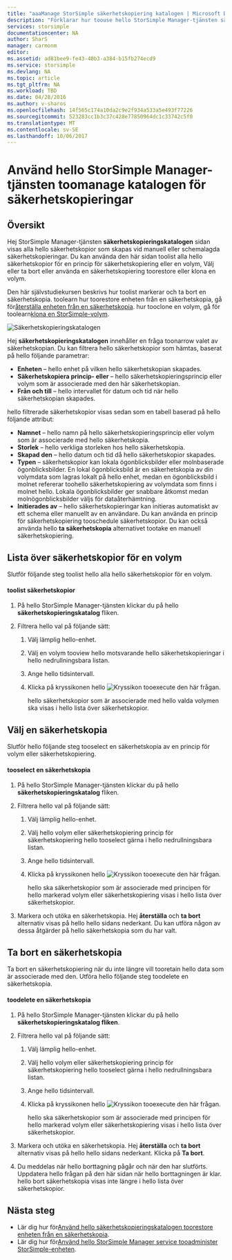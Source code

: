 ```yaml
---
title: "aaaManage StorSimple säkerhetskopiering katalogen | Microsoft Docs"
description: "Förklarar hur toouse hello StorSimple Manager-tjänsten säkerhetskopieringskatalogen sidan toolist markerar och tar bort säkerhetskopior för en volym."
services: storsimple
documentationcenter: NA
author: SharS
manager: carmonm
editor: 
ms.assetid: ad81bee9-fe43-40b3-a384-b15fb274ecd9
ms.service: storsimple
ms.devlang: NA
ms.topic: article
ms.tgt_pltfrm: NA
ms.workload: TBD
ms.date: 04/28/2016
ms.author: v-sharos
ms.openlocfilehash: 14f565c174a10da2c9e2f934a533a5e493f77226
ms.sourcegitcommit: 523283cc1b3c37c428e77850964dc1c33742c5f0
ms.translationtype: MT
ms.contentlocale: sv-SE
ms.lasthandoff: 10/06/2017
---
```

# <a name="use-hello-storsimple-manager-service-toomanage-your-backup-catalog"></a>Använd hello StorSimple Manager-tjänsten toomanage katalogen för säkerhetskopieringar
## <a name="overview"></a>Översikt
Hej StorSimple Manager-tjänsten **säkerhetskopieringskatalogen** sidan visas alla hello säkerhetskopior som skapas vid manuell eller schemalagda säkerhetskopieringar. Du kan använda den här sidan toolist alla hello säkerhetskopior för en princip för säkerhetskopiering eller en volym, Välj eller ta bort eller använda en säkerhetskopiering toorestore eller klona en volym.

Den här självstudiekursen beskrivs hur toolist markerar och ta bort en säkerhetskopia. toolearn hur toorestore enheten från en säkerhetskopia, gå för[återställa enheten från en säkerhetskopia](storsimple-restore-from-backup-set.md). hur tooclone en volym, gå för toolearn[klona en StorSimple-volym](storsimple-clone-volume.md).

![Säkerhetskopieringskatalogen](./media/storsimple-manage-backup-catalog/backupcatalog.png) 

Hej **säkerhetskopieringskatalogen** innehåller en fråga toonarrow valet av säkerhetskopian. Du kan filtrera hello säkerhetskopior som hämtas, baserat på hello följande parametrar:

* **Enheten** – hello enhet på vilken hello säkerhetskopian skapades.
* **Säkerhetskopiera princip- eller** – hello säkerhetskopieringsprincip eller volym som är associerade med den här säkerhetskopian.
* **Från och till** – hello intervallet för datum och tid när hello säkerhetskopian skapades.

hello filtrerade säkerhetskopior visas sedan som en tabell baserad på hello följande attribut:

* **Namnet** – hello namn på hello säkerhetskopieringsprincip eller volym som är associerade med hello säkerhetskopia.
* **Storlek** – hello verkliga storleken hos hello säkerhetskopia.
* **Skapad den** – hello datum och tid då hello säkerhetskopior skapades. 
* **Typen** – säkerhetskopior kan lokala ögonblicksbilder eller molnbaserade ögonblicksbilder. En lokal ögonblicksbild är en säkerhetskopia av din volymdata som lagras lokalt på hello enhet, medan en ögonblicksbild i molnet refererar toohello säkerhetskopiering av volymdata som finns i molnet hello. Lokala ögonblicksbilder ger snabbare åtkomst medan molnögonblicksbilder väljs för dataåterhämtning.
* **Initierades av** – hello säkerhetskopieringar kan initieras automatiskt av ett schema eller manuellt av en användare. Du kan använda en princip för säkerhetskopiering tooschedule säkerhetskopior. Du kan också använda hello **ta säkerhetskopia** alternativet tootake en manuell säkerhetskopiering.

## <a name="list-backup-sets-for-a-volume"></a>Lista över säkerhetskopior för en volym
Slutför följande steg toolist hello alla hello säkerhetskopior för en volym.

#### <a name="toolist-backup-sets"></a>toolist säkerhetskopior
1. På hello StorSimple Manager-tjänsten klickar du på hello **säkerhetskopieringskatalog** fliken.
2. Filtrera hello val på följande sätt:
   
   1. Välj lämplig hello-enhet.
   2. Välj en volym tooview hello motsvarande hello säkerhetskopieringar i hello nedrullningsbara listan.
   3. Ange hello tidsintervall.
   4. Klicka på kryssikonen hello ![Kryssikon](./media/storsimple-manage-backup-catalog/HCS_CheckIcon.png) tooexecute den här frågan.
      
      hello säkerhetskopior som är associerade med hello valda volymen ska visas i hello lista över säkerhetskopior.

## <a name="select-a-backup-set"></a>Välj en säkerhetskopia
Slutför hello följande steg tooselect en säkerhetskopia av en princip för volym eller säkerhetskopiering.

#### <a name="tooselect-a-backup-set"></a>tooselect en säkerhetskopia
1. På hello StorSimple Manager-tjänsten klickar du på hello **säkerhetskopieringskatalog** fliken.
2. Filtrera hello val på följande sätt:
   
   1. Välj lämplig hello-enhet.
   2. Välj hello volym eller säkerhetskopiering princip för säkerhetskopiering hello tooselect gärna i hello nedrullningsbara listan.
   3. Ange hello tidsintervall.
   4. Klicka på kryssikonen hello ![Kryssikon](./media/storsimple-manage-backup-catalog/HCS_CheckIcon.png) tooexecute den här frågan.
      
      hello ska säkerhetskopior som är associerade med principen för hello markerad volym eller säkerhetskopiering visas i hello lista över säkerhetskopior.
3. Markera och utöka en säkerhetskopia. Hej **återställa** och **ta bort** alternativ visas på hello hello sidans nederkant. Du kan utföra någon av dessa åtgärder på hello säkerhetskopia som du har valt.

## <a name="delete-a-backup-set"></a>Ta bort en säkerhetskopia
Ta bort en säkerhetskopiering när du inte längre vill tooretain hello data som är associerade med den. Utföra hello följande steg toodelete en säkerhetskopia.

#### <a name="toodelete-a-backup-set"></a>toodelete en säkerhetskopia
1. På hello StorSimple Manager-tjänsten klickar du på hello **säkerhetskopieringskatalog fliken**.
2. Filtrera hello val på följande sätt:
   
   1. Välj lämplig hello-enhet.
   2. Välj hello volym eller säkerhetskopiering princip för säkerhetskopiering hello tooselect gärna i hello nedrullningsbara listan.
   3. Ange hello tidsintervall.
   4. Klicka på kryssikonen hello ![Kryssikon](./media/storsimple-manage-backup-catalog/HCS_CheckIcon.png) tooexecute den här frågan.
      
      hello ska säkerhetskopior som är associerade med principen för hello markerad volym eller säkerhetskopiering visas i hello lista över säkerhetskopior.
3. Markera och utöka en säkerhetskopia. Hej **återställa** och **ta bort** alternativ visas på hello hello sidans nederkant. Klicka på **Ta bort**.
4. Du meddelas när hello borttagning pågår och när den har slutförts. Uppdatera hello frågan på den här sidan när hello borttagningen är klar. hello bort säkerhetskopia visas inte längre i hello lista över säkerhetskopior.

## <a name="next-steps"></a>Nästa steg
* Lär dig hur för[Använd hello säkerhetskopieringskatalogen toorestore enheten från en säkerhetskopia](storsimple-restore-from-backup-set.md).
* Lär dig hur för[Använd hello StorSimple Manager service tooadminister StorSimple-enheten](storsimple-manager-service-administration.md).

